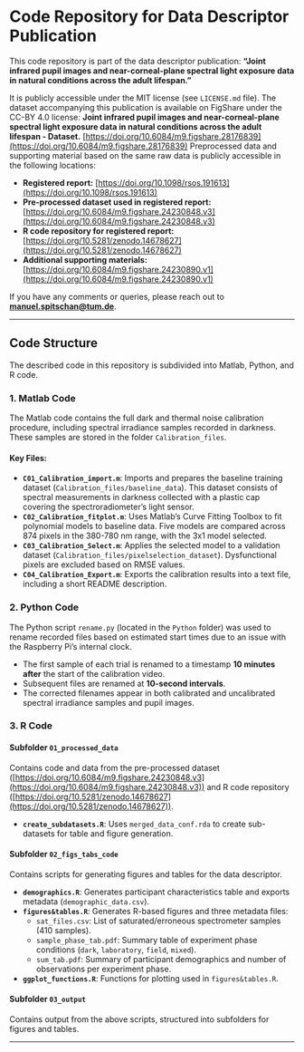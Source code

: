# Code Repository for Data Descriptor Publication

This code repository is part of the data descriptor publication: 
**“Joint infrared pupil images and near-corneal-plane spectral light exposure data in natural conditions across the adult lifespan.”**

It is publicly accessible under the MIT license (see `LICENSE.md` file). The dataset accompanying this publication is available on FigShare under the CC-BY 4.0 license: **Joint infrared pupil images and near-corneal-plane spectral light exposure data in natural conditions across the adult lifespan - Dataset.** [https://doi.org/10.6084/m9.figshare.28176839](https://doi.org/10.6084/m9.figshare.28176839) 
Preprocessed data and supporting material based on the same raw data is publicly accessible in the following locations:

- **Registered report:** [https://doi.org/10.1098/rsos.191613](https://doi.org/10.1098/rsos.191613)
- **Pre-processed dataset used in registered report:** [https://doi.org/10.6084/m9.figshare.24230848.v3](https://doi.org/10.6084/m9.figshare.24230848.v3) 
- **R code repository for registered report:** [https://doi.org/10.5281/zenodo.14678627](https://doi.org/10.5281/zenodo.14678627) 
- **Additional supporting materials:** [https://doi.org/10.6084/m9.figshare.24230890.v1](https://doi.org/10.6084/m9.figshare.24230890.v1) 

If you have any comments or queries, please reach out to **manuel.spitschan@tum.de**.

---

## Code Structure

The described code in this repository is subdivided into Matlab, Python, and R code.

### 1. Matlab Code

The Matlab code contains the full dark and thermal noise calibration procedure, including spectral irradiance samples recorded in darkness. These samples are stored in the folder `Calibration_files`.

#### Key Files:
- **`C01_Calibration_import.m`**: Imports and prepares the baseline training dataset (`Calibration_files/baseline_data`). This dataset consists of spectral measurements in darkness collected with a plastic cap covering the spectroradiometer’s light sensor.
- **`C02_Calibration_fitplot.m`**: Uses Matlab’s Curve Fitting Toolbox to fit polynomial models to baseline data. Five models are compared across 874 pixels in the 380-780 nm range, with the 3x1 model selected.
- **`C03_Calibration_Select.m`**: Applies the selected model to a validation dataset (`Calibration_files/pixelselection_dataset`). Dysfunctional pixels are excluded based on RMSE values.
- **`C04_Calibration_Export.m`**: Exports the calibration results into a text file, including a short README description.

### 2. Python Code

The Python script `rename.py` (located in the `Python` folder) was used to rename recorded files based on estimated start times due to an issue with the Raspberry Pi’s internal clock. 

- The first sample of each trial is renamed to a timestamp **10 minutes after** the start of the calibration video.
- Subsequent files are renamed at **10-second intervals**.
- The corrected filenames appear in both calibrated and uncalibrated spectral irradiance samples and pupil images.

### 3. R Code

#### **Subfolder `01_processed_data`**
Contains code and data from the pre-processed dataset ([https://doi.org/10.6084/m9.figshare.24230848.v3](https://doi.org/10.6084/m9.figshare.24230848.v3)) and R code repository ([https://doi.org/10.5281/zenodo.14678627](https://doi.org/10.5281/zenodo.14678627)).

- **`create_subdatasets.R`**: Uses `merged_data_conf.rda` to create sub-datasets for table and figure generation.

#### **Subfolder `02_figs_tabs_code`**
Contains scripts for generating figures and tables for the data descriptor.

- **`demographics.R`**: Generates participant characteristics table and exports metadata (`demographic_data.csv`).
- **`figures&tables.R`**: Generates R-based figures and three metadata files:
  - `sat_files.csv`: List of saturated/erroneous spectrometer samples (410 samples).
  - `sample_phase_tab.pdf`: Summary table of experiment phase conditions (`dark`, `laboratory`, `field`, `mixed`).
  - `sum_tab.pdf`: Summary of participant demographics and number of observations per experiment phase.
- **`ggplot_functions.R`**: Functions for plotting used in `figures&tables.R`.

#### **Subfolder `03_output`**
Contains output from the above scripts, structured into subfolders for figures and tables.

---
